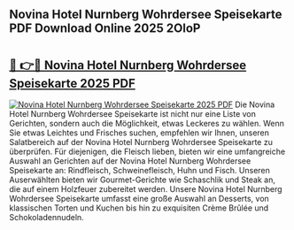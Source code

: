 ## Novina Hotel Nurnberg Wohrdersee Speisekarte PDF Download Online 2025 2OloP

# <h2><a href="http://gc5oaw.nevu.top/?p=Novina+Hotel+Nurnberg+Wohrdersee+Speisekarte">🔗 👉🔴 Novina Hotel Nurnberg Wohrdersee Speisekarte 2025 PDF</a></h2>

[![Novina Hotel Nurnberg Wohrdersee Speisekarte 2025 PDF](https://i.imgur.com/dBaPXMq.png)](http://gc5oaw.nevu.top/?p=Novina+Hotel+Nurnberg+Wohrdersee+Speisekarte)
Die Novina Hotel Nurnberg Wohrdersee Speisekarte ist nicht nur eine Liste von Gerichten, sondern auch die Möglichkeit, etwas Leckeres zu wählen. Wenn Sie etwas Leichtes und Frisches suchen, empfehlen wir Ihnen, unseren Salatbereich auf der Novina Hotel Nurnberg Wohrdersee Speisekarte zu überprüfen. Für diejenigen, die Fleisch lieben, bieten wir eine umfangreiche Auswahl an Gerichten auf der Novina Hotel Nurnberg Wohrdersee Speisekarte an: Rindfleisch, Schweinefleisch, Huhn und Fisch. Unseren Auserwählten bieten wir Gourmet-Gerichte wie Schaschlik und Steak an, die auf einem Holzfeuer zubereitet werden. Unsere Novina Hotel Nurnberg Wohrdersee Speisekarte umfasst eine große Auswahl an Desserts, von klassischen Torten und Kuchen bis hin zu exquisiten Crème Brûlée und Schokoladennudeln.

